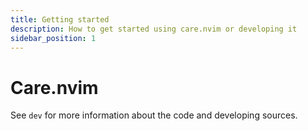 ```yaml
---
title: Getting started
description: How to get started using care.nvim or developing it
sidebar_position: 1
---
```


# Care.nvim

See `dev` for more information about the code and developing sources.
